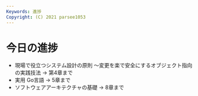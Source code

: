 ```yaml
---
Keywords: 進捗
Copyright: (C) 2021 parsee1053
---
```


# 今日の進捗
* 現場で役立つシステム設計の原則 〜変更を楽で安全にするオブジェクト指向の実践技法 → 第4章まで
* 実用 Go言語 → 5章まで
* ソフトウェアアーキテクチャの基礎 → 8章まで
